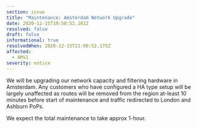 ```yaml
---
section: issue
title: "Maintenance: Amsterdam Network Upgrade"
date: 2020-12-15T19:50:52.161Z
resolved: false
draft: false
informational: true
resolvedWhen: 2020-12-15T21:00:52.175Z
affected:
  - AMS1
severity: notice
---
```

We will be upgrading our network capacity and filtering hardware in Amsterdam. Any customers who have configured a HA type setup will be largely unaffected as routes will be removed from the region at-least 10 minutes before start of maintenance and traffic redirected to London and Ashburn PoPs.

We expect the total maintenance to take approx 1-hour.